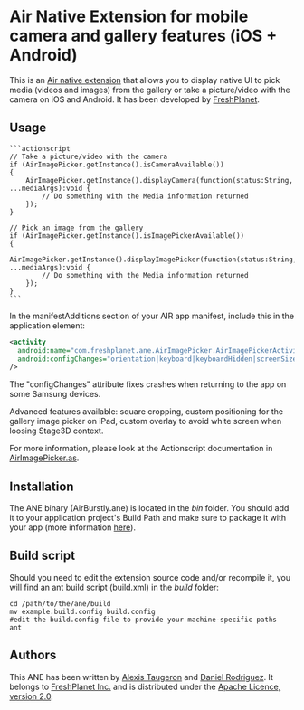 Air Native Extension for mobile camera and gallery features (iOS + Android)
======================================

This is an [Air native extension](http://www.adobe.com/devnet/air/native-extensions-for-air.html) that allows you to display native UI to pick media (videos and images) from the gallery or take a picture/video with the camera on iOS and Android. It has been developed by [FreshPlanet](http://freshplanet.com).


Usage
-----

    ```actionscript
    // Take a picture/video with the camera
    if (AirImagePicker.getInstance().isCameraAvailable())
    {
        AirImagePicker.getInstance().displayCamera(function(status:String, ...mediaArgs):void {
            // Do something with the Media information returned
        });
    }

    // Pick an image from the gallery
    if (AirImagePicker.getInstance().isImagePickerAvailable())
    {
        AirImagePicker.getInstance().displayImagePicker(function(status:String, ...mediaArgs):void {
            // Do something with the Media information returned
        });
    }
    ```
    
In the manifestAdditions section of your AIR app manifest, include this in the application element:
  ```xml
  <activity
    android:name="com.freshplanet.ane.AirImagePicker.AirImagePickerActivity"
    android:configChanges="orientation|keyboard|keyboardHidden|screenSize|screenLayout|fontScale"
  />
  ```

The "configChanges" attribute fixes crashes when returning to the app on some Samsung devices.

Advanced features available: square cropping, custom positioning for the gallery image picker on iPad, custom overlay to avoid white screen when loosing Stage3D context.

For more information, please look at the Actionscript documentation in [AirImagePicker.as](https://github.com/freshplanet/ANE-ImagePicker/blob/master/actionscript/src/com/freshplanet/ane/AirImagePicker/AirImagePicker.as).


Installation
---------

The ANE binary (AirBurstly.ane) is located in the *bin* folder. You should add it to your application project's Build Path and make sure to package it with your app (more information [here](http://help.adobe.com/en_US/air/build/WS597e5dadb9cc1e0253f7d2fc1311b491071-8000.html)).


Build script
---------

Should you need to edit the extension source code and/or recompile it, you will find an ant build script (build.xml) in the *build* folder:

    cd /path/to/the/ane/build
    mv example.build.config build.config
    #edit the build.config file to provide your machine-specific paths
    ant


Authors
------

This ANE has been written by [Alexis Taugeron](http://alexistaugeron.com) and [Daniel Rodriguez](http://www.github.com/dornad/). It belongs to [FreshPlanet Inc.](http://freshplanet.com) and is distributed under the [Apache Licence, version 2.0](http://www.apache.org/licenses/LICENSE-2.0).
